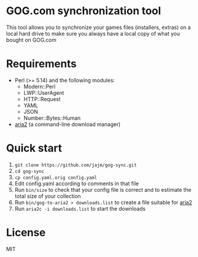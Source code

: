 # GOG.com synchronization tool

This tool allows you to synchronize your games files (installers, extras) on a
local hard drive to make sure you always have a local copy of what you bought on
GOG.com

# Requirements

* Perl (>= 5.14) and the following modules:
    * Modern::Perl
    * LWP::UserAgent
    * HTTP::Request
    * YAML
    * JSON
    * Number::Bytes::Human
* [aria2] (a command-line download manager)

# Quick start

1. `git clone https://github.com/jajm/gog-sync.git`
2. `cd gog-sync`
3. `cp config.yaml.orig config.yaml`
4. Edit config.yaml according to comments in that file
5. Run `bin/size` to check that your config file is correct and to estimate the
   total size of your collection
6. Run `bin/gog-to-aria2 > downloads.list` to create a file suitable for [aria2]
7. Run `aria2c -i downloads.list` to start the downloads

[aria2]: https://aria2.github.io/

# License

MIT
